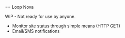 == Loop Nova

WIP - Not ready for use by anyone.

 * Monitor site status through simple means (HTTP GET)
 * Email/SMS notifications






